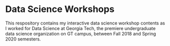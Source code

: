 # Data Science Workshops
This respository contains my interactive data science workshop contents as I worked for Data Science at Georgia Tech, the premiere undergraduate data science organization on GT campus, between Fall 2018 and Spring 2020 semesters.
